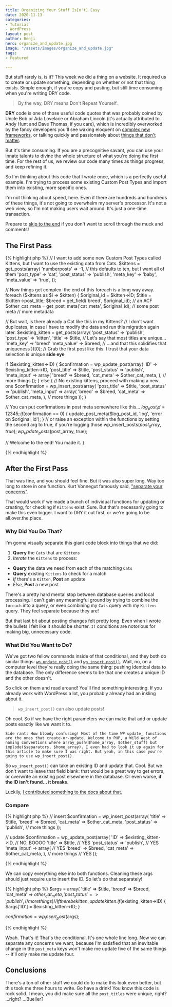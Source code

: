 ```yaml
---
title: Organizing Your Stuff Is[n't] Easy
date: 2020-11-13
categories:
- Tutorial
- WordPress
layout: post
author: Benji
hero: organize_and_update.jpg
image: "/assets/images/organize_and_update.jpg"
tags:
- Featured

---
```

But stuff rarely is, is it? This week we did a thing on a website. It required us to create or update something, depending on whether or not that thing exists. Simple enough, if you're copy and pasting, but still time consuming when you're writing DRY code.

> By the way, DRY means **D**on't **R**epeat **Y**ourself.

**DRY** code is one of those useful code quotes that was probably coined by Uncle Bob or Ada Lovelace or Abraham Lincoln (it's actually attributed to Andy Hunt and Dave Thomas, if you care), which is incredibly overworked by the fancy developers you'll see waxing eloquent on [complex new frameworks](https://www.youtube.com/watch?v=G6qOvbLngVs), or talking quickly and passionately about [things that don't matter](https://youtu.be/qGdYVslWJdQ?t=906).

But it's time consuming. If you are a precognitive savant, you can use your innate talents to divine the whole structure of what you're doing the first time. For the rest of us, we review our code many times as things progress, and keep refining it.

So I'm thinking about this code that I wrote once, which is a perfectly useful example. I'm trying to process some existing Custom Post Types and import them into existing, more specific ones.

I'm not thinking about speed, here. Even if there are hundreds and hundreds of these things, it's not going to overwhelm my server's processor. It's not a web view, so I'm not making users wait around. It's just a one-time transaction.

Prepare to [skip to the end](#after-the-first-pass) if you don't want to scroll through the muck and comments!

## The First Pass
{% highlight php %}
// I want to add some new Custom Post Types called Kittens, but I want to use the existing data from Cats.
$kittens = get_posts(array(
  'numberposts' => -1, // this defaults to ten, but I want all of them
  'post_type'   => 'cat',
  'post_status' => 'publish',
  'meta_key'    => 'baby',
  'meta_value'  => 'true',
));

// Now things get complex. the end of this foreach is a long way away.
foreach ($kittens as $i => $kitten) {
  $original_id = $kitten->ID;
  $title = $kitten->post_title;
  $breed = get_field('breed', $original_id); // an ACF
  $other_cat_meta = get_post_meta('cat_meta', $original_id); // some post meta
  // more metadata
  
  // But wait, is there already a Cat like this in my Kittens?
  // I don't want duplicates, in case I have to modify the data and run this migration again later.
  $existing_kitten = get_posts(array(
    'post_status' => 'publish',
    'post_type' => 'kitten',
    'title' => $title,   // Let's say that most titles are unique...
    'meta_key' => 'breed'
    'meta_value' => $breed, // ...and that this solidifies that uniqueness
  ))[0]; // Grab the first post like this. I trust that your data selection is unique **side eye**
  
  if ($existing_kitten->ID) {
  	$confirmation = wp_update_post(array(
      'ID' => $existing_kitten->ID,
      'post_title' => $title,
      'post_status' => 'publish',
      'meta_input' => array(
        'breed' => $breed,
        'cat_meta' => $other_cat_meta,
      ),
      // more things
    ));
  } else {
    // No existing kittens, proceed with making a new one
    $confirmation = wp_insert_post(array(
      'post_title' => $title,
      'post_status' => 'publish',
      'meta_input' => array(
        'breed' => $breed,
        'cat_meta' => $other_cat_meta,
      ),
      // more things
    ));
  }
  
  // You can put confirmations in post meta somewhere like this...
  $log_post_id = 12345;
  if ($confirmation == 0) { update_post_meta($log_post_id, 'log', 'error on $original_id'); }
  // or raise an exception within the functions by setting the second arg to true, if you're logging those
  wp_insert_posts($post_array, true);
  wp_update_posts($post_array, true);
  
  // Welcome to the end! You made it.
}

{% endhighlight %}

## After the First Pass
That was fine, and you should feel fine. But it was also super long. Way too long to store in one function. Kurt Vonnegut famously said, <a href="https://en.wikipedia.org/wiki/Separation_of_concerns" target="_blank">"separate your concerns"</a>.

That would work if we made a bunch of individual functions for updating or creating, for checking if `Kittens` exist. Sure. But that's necessarily going to make this even bigger. I want to DRY it out first, or we're going to be all.over.the.place.

### Why Did You Do That?
I'm gonna visually separate this giant code block into things that we did:

1. **Query** the `Cats` that are `Kittens`
1. *Iterate* the `Kittens` to process:
  + **Query** the data we need from each of the matching `Cats`
  + **Query** existing `Kittens` to check for a match
  + *If* there's a `Kitten`, **Post** an update
  + *Else,* **Post** a new post

There's a pretty hard mental stop between database queries and local processing. I can't gain any meaningful ground by trying to combine the `foreach` into a query, or even combining my `Cats` query with my `Kittens` query. They feel separate because they are!

But that last bit about posting changes felt pretty long. Even when I wrote the bullets I felt like it should be shorter. `If` conditions are notorious for making big, unnecessary code.

### What Did You Want to Do?
We've got two fellow commands inside of that conditional, and they both do similar things: <a href='https://developer.wordpress.org/reference/functions/wp_update_post/' target='_blank'><code class="highlighter-rouge">wp_update_post()</code></a> and <a href='https://developer.wordpress.org/reference/functions/wp_insert_post/' target='_blank'><code class="highlighter-rouge">wp_insert_post()</code></a>. Wait, no, on a computer level they're really doing the same thing: pushing identical data to the database. The only difference seems to be that one creates a unique ID and the other doesn't.

So click on them and read around! You'll find something interesting. If you already work with WordPress a lot, you probably already had an inkling about it.

> `wp_insert_post()` can also update posts!

Oh cool. So if we have the right parameters we can make that add or update posts exactly like we want it to.

```Side rant: How bloody confusing! Most of the time WP update_ functions are the ones that create-or-update. Welcome to PHP, a Wild West of naming conventions where array_push($home_array, $other_stuff) but implode($separators, $home_array). I even had to look it up again for this article to make sure I was right. But yeah, in this case you're going to use wp_insert_post().```

So `wp_insert_post()` can take an existing ID and update that. Cool. But we don't want to leave that field blank: that would be a great way to get errors, or overwrite an existing post elsewhere in the database. Or even worse, **if the ID isn't found... it breaks.**

Luckily, <a href='https://developer.wordpress.org/reference/functions/wp_insert_post/#comment-3682' target='_blank'>I contributed something to the docs about that.</a>

### Compare
{% highlight php %}
// insert
$confirmation = wp_insert_post(array(
  'title' => $title,
  'breed' => $breed,
  'cat_meta' => $other_cat_meta,
  'post_status' => 'publish',
  // more things
));

// update
$confirmation = wp_update_post(array(
  'ID' => $existing_kitten->ID,    // NO, BOOOO
  'title' => $title,               // YES
  'post_status' => 'publish',      // YES
  'meta_input' => array(           // YES
    'breed' => $breed,
    'cat_meta' => $other_cat_meta,
  ),
  // more things                   // YES
));

{% endhighlight %}

We can copy everything else into both functions. Cleaning these args should just require us to insert the ID. So let's do that separately!

{% highlight php %}
$args = array(
  'title' => $title,
  'breed' => $breed,
  'cat_meta' => $other_cat_meta,
  'post_status' => 'publish',
  // more things
)
// If there be kitten, update kitten.
if ($existing_kitten->ID) { $args['ID'] = $existing_kitten->ID; }

$confirmation = wp_insert_post($args);

{% endhighlight %}

Woah. That's it! That's the conditional. It's one whole line long. Now we can separate any concerns we want, because I'm satisfied that an inevitable change in the `post_meta` keys won't make me update five of the same things -- it'll only make me update four.

## Conclusions
There's a ton of other stuff we could do to make this look even better, but this took me three hours to write. Go have a drink! You know this code is rock solid. I mean, you did make sure all the `post_titles` were unique, right? ...right? ...Bueller?